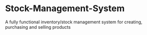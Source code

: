 # Stock-Management-System
A fully functional inventory/stock management system for creating, purchasing and selling products
